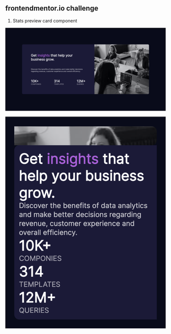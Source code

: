 ## frontendmentor.io challenge

1. Stats preview card component

![desktop version](./stats-preview-card-component-main/demo-img/desktop.png)

![mobile version](./stats-preview-card-component-main/demo-img/mobile.png)